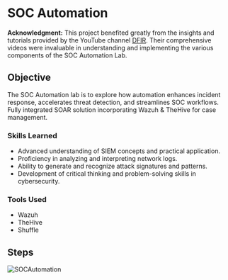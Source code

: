 # SOC Automation

**Acknowledgment:** This project benefited greatly from the insights and tutorials provided by the YouTube channel [DFIR](https://www.youtube.com/@mydfir). Their comprehensive videos were invaluable in understanding and implementing the various components of the SOC Automation Lab.

## Objective

The SOC Automation lab is to explore how automation enhances incident response, accelerates threat detection, and streamlines SOC workflows. Fully integrated SOAR solution incorporating Wazuh & TheHive for case management.

### Skills Learned

- Advanced understanding of SIEM concepts and practical application.
- Proficiency in analyzing and interpreting network logs.
- Ability to generate and recognize attack signatures and patterns.
- Development of critical thinking and problem-solving skills in cybersecurity.

### Tools Used

- Wazuh
- TheHive
- Shuffle

## Steps
![SOCAutomation](https://github.com/user-attachments/assets/a2d11381-ebbf-4237-a9d0-6fc8338340b1)

